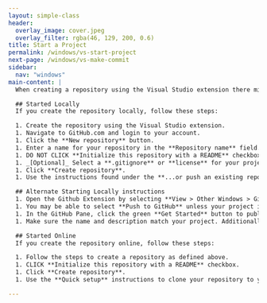 ```yaml
---
layout: simple-class
header:
  overlay_image: cover.jpeg
  overlay_filter: rgba(46, 129, 200, 0.6)
title: Start a Project
permalink: /windows/vs-start-project
next-page: /windows/vs-make-commit
sidebar:
  nav: "windows"
main-content: |
  When creating a repository using the Visual Studio extension there might be some confusion on how to get your repository on GitHub.com.

  ## Started Locally
  If you create the repository locally, follow these steps:

  1. Create the repository using the Visual Studio extension.
  1. Navigate to GitHub.com and login to your account.
  1. Click the **New repository** button.
  1. Enter a name for your repository in the **Repository name** field. Select **Public** or **Private** to determine who can see your repository.
  1. DO NOT CLICK **Initialize this repository with a README** checkbox.
  1. _[Optional]_ Select a **.gitignore** or **license** for your project.
  1. Click **Create repository**.
  1. Use the instructions found under the **...or push an existing repository from the command line** to push your local project to your GitHub.com repository.

  ## Alternate Starting Locally instructions
  1. Open the Github Extension by selecting **View > Other Windows > GitHub**.
  1. You may be able to select **Push to GitHub** unless your project isn't added to source control. If you need to add source control select: **Project > Add to Source control**.
  1. In the GitHub Pane, click the green **Get Started** button to publish your code.
  1. Make sure the name and description match your project. Additionally you can select if you would like to make the repository private.

  ## Started Online
  If you create the repository online, follow these steps:

  1. Follow the steps to create a repository as defined above.
  1. CLICK **Initialize this repository with a README** checkbox.
  1. Click **Create repository**.
  1. Use the **Quick setup** instructions to clone your repository to your machine.

---
```


